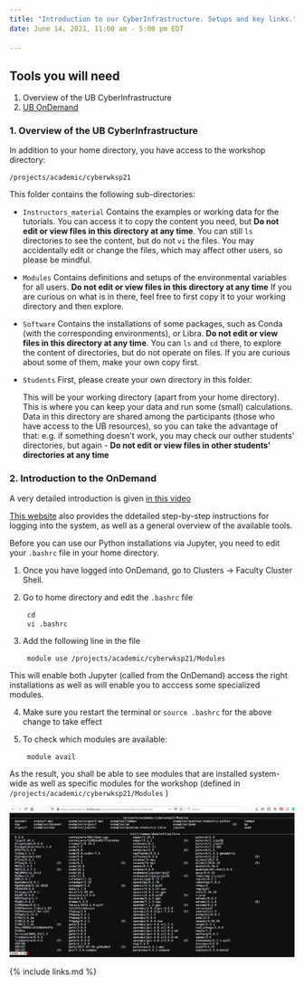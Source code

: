 ```yaml
---
title: "Introduction to our CyberInfrastructure. Setups and key links."
date: June 14, 2021, 11:00 am - 5:00 pm EDT

---
```


## Tools you will need
1. Overview of the UB CyberInfrastructure
2. [UB OnDemand](https://ubccr.freshdesk.com/support/solutions/articles/13000039875-ccr-ondemand-portal)


### 1. Overview of the UB CyberInfrastructure

In addition to your home directory, you have access to the workshop directory:

    /projects/academic/cyberwksp21

This folder contains the following sub-directories:

* `Instructors_material`
    Contains the examples or working data for the tutorials. You can access it to copy the content you need, but
    **Do not edit or view files in this directory at any time**. You can still `ls` directories to see the content, but
    do not `vi` the files. You may accidentally edit or change the files, which may affect other users, so please be mindful. 

* `Modules`
    Contains definitions and setups of the environmental variables for all users. **Do not edit or view files in this directory at any time**
    If you are curious on what is in there, feel free to first copy it to your working directory and then explore.

* `Software`
    Contains the installations of some packages, such as Conda (with the corresponding environments), or Libra.
    **Do not edit or view files in this directory at any time**. You can `ls` and `cd` there, to explore the content of
    directories, but do not operate on files. If you are curious about some of them, make your own copy first. 
    
* `Students`
    First, please create your own directory in this folder.

    This will be your working directory (apart from your home directory). This is where you can keep your data 
    and run some (small) calculations. Data in this directory are shared among the participants (those who have
    access to the UB resources), so you can take the advantage of that: e.g. if something doesn't work, you may 
    check our outher students' directories, but again - **Do not edit or view files in other students' directories at any time**


          
### 2. Introduction to the OnDemand
A very detailed introduction is given [in this video](https://ub.hosted.panopto.com/Panopto/Pages/Viewer.aspx?id=c5c088f6-ba8c-4210-8d87-ab9f0104f54e)

[This website](https://ubccr.freshdesk.com/support/solutions/articles/13000039875-ccr-ondemand-portal) also 
provides the ddetailed step-by-step instructions for logging into the system, as well as a general overview of
the available tools.

Before you can use our Python installations via Jupyter, you need to edit your `.bashrc` file in your home directory.

1. Once you have logged into OnDemand, go to Clusters -> Faculty Cluster Shell.

2. Go to home directory and edit the `.bashrc` file

        cd 
        vi .bashrc

3. Add the following line in the file

        module use /projects/academic/cyberwksp21/Modules

This will enable both Jupyter (called from the OnDemand) access the 
right installations as well as will enable you to acccess some specialized 
modules. 

4. Make sure you restart the terminal or `source .bashrc` for the above change to take effect

5. To check which modules are available:

        module avail 

As the result, you shall be able to see modules that are installed system-wide as well as specific modules for the
workshop (defined in `/projects/academic/cyberwksp21/Modules` )

![picture](_episodes/1_episode/modules.PNG)

 

{% include links.md %}

